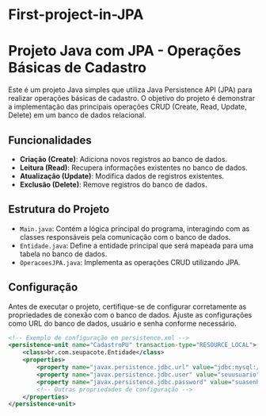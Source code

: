 # First-project-in-JPA

# Projeto Java com JPA - Operações Básicas de Cadastro

Este é um projeto Java simples que utiliza Java Persistence API (JPA) para realizar operações básicas de cadastro. O objetivo do projeto é demonstrar a implementação das principais operações CRUD (Create, Read, Update, Delete) em um banco de dados relacional.

## Funcionalidades

- **Criação (Create)**: Adiciona novos registros ao banco de dados.
- **Leitura (Read)**: Recupera informações existentes no banco de dados.
- **Atualização (Update)**: Modifica dados de registros existentes.
- **Exclusão (Delete)**: Remove registros do banco de dados.

## Estrutura do Projeto

- `Main.java`: Contém a lógica principal do programa, interagindo com as classes responsáveis pela comunicação com o banco de dados.
- `Entidade.java`: Define a entidade principal que será mapeada para uma tabela no banco de dados.
- `OperacoesJPA.java`: Implementa as operações CRUD utilizando JPA.

## Configuração

Antes de executar o projeto, certifique-se de configurar corretamente as propriedades de conexão com o banco de dados. Ajuste as configurações como URL do banco de dados, usuário e senha conforme necessário.

```xml
<!-- Exemplo de configuração em persistence.xml -->
<persistence-unit name="CadastroPU" transaction-type="RESOURCE_LOCAL">
    <class>br.com.seupacote.Entidade</class>
    <properties>
        <property name="javax.persistence.jdbc.url" value="jdbc:mysql://localhost:3306/seubanco"/>
        <property name="javax.persistence.jdbc.user" value="seuusuario"/>
        <property name="javax.persistence.jdbc.password" value="suasenha"/>
        <!-- Outras propriedades de configuração -->
    </properties>
</persistence-unit>
